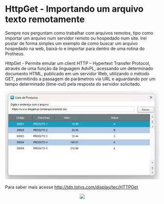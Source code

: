 # HttpGet - Importando um arquivo texto remotamente 

Sempre nos perguntam como trabalhar com arquivos remotos, tipo como importar um arquivo num servidor remoto ou hospedado num site. Irei postar de forma simples um exemplo de como buscar um arquivo hospedado na web, baixá-lo e importar para dentro de uma rotina do Protheus.

HttpGet - Permite emular um client HTTP – Hypertext Transfer Protocol, através de uma função da linguagem AdvPL, acessando um determinado documento HTML, publicado em um servidor Web, utilizando o método GET, permitindo a passagem de parâmetros via URL e aguardando por um tempo determinado (time-out) pela resposta do servidor solicitado.

<img src="/resources/arquivoremoto.png">

Para saber mais acesse http://tdn.totvs.com/display/tec/HTTPGet

<center><p><a href="https://dayz-servers.org/server/170059/"><img src="https://dayz-servers.org/server/170059/banners/leaderboard-1.png" border="0" class="img-fluid"></a></p></center>
